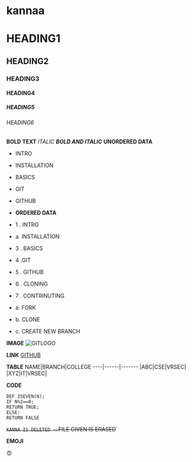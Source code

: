 # kannaa
# HEADING1
## HEADING2
### HEADING3
#### HEADING4
##### HEADING5
###### HEADING6
**BOLD TEXT**
*ITALIC*
***BOLD AND ITALIC***
**UNORDERED DATA**
- INTRO
- INSTALLATION 
- BASICS
- GIT
- GITHUB


- **ORDERED DATA**
- 1 . INTRO   
-   a. INSTALLATION  
- 3 . BASICS  
- 4 .GIT  
- 5 . GITHUB  
- 6 . CLONING   
- 7 . CONTRINUTING   
-    a. FORK  
-    b. CLONE    
-    c. CREATE NEW BRANCH 





**IMAGE**
![GITLOGO](https://wallpapercave.com/wp/wp2116174.jpg)


**LINK**
[GITHUB](HTTP://GITHUB.COM/)


**TABLE**
NAME|BRANCH|COLLEGE
----|------|-------
|ABC|CSE|VRSEC|
|XYZ|IT|VRSEC|



**CODE**
```
DEF ISEVEN(N);
IF N%2==0;
RETURN TRUE;
ELSE:
RETURN FALSE
```
~~`KANNA IS DELETED
~~`FILE GIVEN IS ERASED~~`

**EMOJI**

:heart_eyes:


